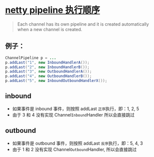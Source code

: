 # [netty pipeline 执行顺序](https://netty.io/4.0/api/io/netty/channel/ChannelPipeline.html)

> Each channel has its own pipeline and it is created automatically when a new channel is created. 

## 例子：

```java
ChannelPipeline p = ...
p.addLast("1", new InboundHandlerA());
p.addLast("2", new InboundHandlerB());
p.addLast("3", new OutboundHandlerA());
p.addLast("4", new OutboundHandlerB());
p.addLast("5", new InboundOutboundHandlerX());
```

## inbound

+ 如果事件是 inbound 事件，则按照 addLast `正序`执行，即：1, 2, 5
+ 由于 3 和 4 没有实现  Channel`Inbound`Handler 所以会直接跳过

## outbound

+ 如果事件是 outbound 事件，则按照 addLast `反序`执行，即：5, 4, 3
+ 由于 1 和 2 没有实现  Channel`Outbound`Handler, 所以会直接跳过